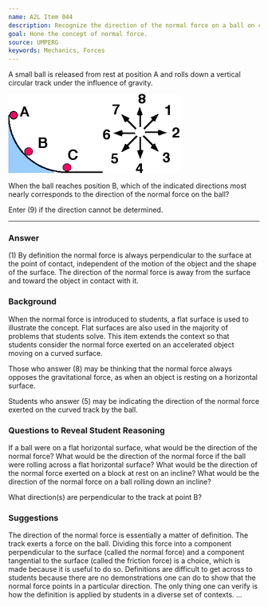 ```yaml
---
name: A2L Item 044
description: Recognize the direction of the normal force on a ball on curved vertical track.
goal: Hone the concept of normal force.
source: UMPERG
keywords: Mechanics, Forces
---
```


A small ball is released from rest at position A and rolls down a
vertical circular track under the influence of gravity.

![Item044_fig1.gif](../images/Item044_fig1.gif)

When the ball reaches position B, which of the indicated directions most
nearly corresponds to the direction of the normal force on the ball?

Enter (9) if the direction cannot be determined.

<hr/>

### Answer

(1) By definition the normal force is always perpendicular to the
surface at the point of contact, independent of the motion of the object
and the shape of the surface.  The direction of the normal force is away
from the surface and toward the object in contact with it.

### Background

When the normal force is introduced to students, a flat surface is used
to illustrate the concept.  Flat surfaces are also used in the majority
of problems that students solve.  This item extends the context so that
students consider the normal force exerted on an accelerated object
moving on a curved surface.

Those who answer (8) may be thinking that the normal force always
opposes the gravitational force, as when an object is resting on a
horizontal surface.

Students who answer (5) may be indicating the direction of the normal
force exerted on the curved track by the ball.

### Questions to Reveal Student Reasoning

If a ball were on a flat horizontal surface, what would be the direction
of the normal force?  What would be the direction of the normal force if
the ball were rolling across a flat horizontal surface?  What would be
the direction of the normal force exerted on a block at rest on an
incline?  What would be the direction of the normal force on a ball
rolling down an incline?

What direction(s) are perpendicular to the track at point B?

### Suggestions

The direction of the normal force is essentially a matter of definition.
 The track exerts a force on the ball.  Dividing this force into a
component perpendicular to the surface (called the normal force) and a
component tangential to the surface (called the friction force) is a
choice, which is made because it is useful to do so.   Definitions are
difficult to get across to students because there are no demonstrations
one can do to show that the normal force points in a particular
direction.  The only thing one can verify is how the definition is
applied by students in a diverse set of contexts.
...
